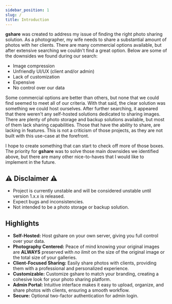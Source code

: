 ```yaml
---
sidebar_position: 1
slug: /
title: Introduction
---
```


**gshare** was created to address my issue of finding the right photo sharing solution. As a photographer, my wife needs to share a substantial amount of photos with her clients. There are many commercial options available, but after extensive searching we couldn't find a great option. Below are some of the downsides we found during our search:

- Image compression
- Unfriendly UI/UX (client and/or admin)
- Lack of customization
- Expensive
- No control over our data

Some commercial options are better than others, but none that we could find seemed to meet all of our criteria. With that said, the clear solution was something we could host ourselves. After further searching, it appeared that there weren't any self-hosted solutions dedicated to sharing images. There are plenty of photo storage and backup solutions available, but most of them lack sharing capabilities. Those that have the ability to share, are lacking in features. This is not a criticism of those projects, as they are not built with this use-case at the forefront.

I hope to create something that can start to check off more of those boxes. The priority for **gshare** was to solve those main downsides we identified above, but there are many other nice-to-haves that I would like to implement in the future.

## ⚠️ Disclaimer ⚠️

- Project is currently unstable and will be considered unstable until version 1.x.x is released.
- Expect bugs and inconsistencies.
- Not intended to be a photo storage or backup solution.

## Highlights

- **Self-Hosted:** Host gshare on your own server, giving you full control over your data.
- **Photography Centered:** Peace of mind knowing your original images are **ALWAYS** preserved with _no limit_ on the size of the original image or the total size of your galleries.
- **Client-Focused Sharing:** Easily share photos with clients, providing them with a professional and personalized experience.
- **Customizable:** Customize gshare to match your branding, creating a cohesive look for your photo sharing platform.
- **Admin Portal:** Intuitive interface makes it easy to upload, organize, and share photos with clients, ensuring a smooth workflow.
- **Secure:** Optional two-factor authentication for admin login.
